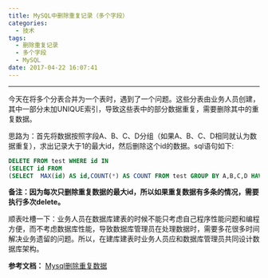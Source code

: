 ```yaml
---
title: MySQL中删除重复记录（多个字段）
categories:
  - 技术
tags:
  - 删除重复记录
  - 多个字段
  - MySQL
date: 2017-04-22 16:07:41
---
```


---
今天在将多个分表合并为一个表时，遇到了一个问题。这些分表由业务人员创建，其中一部分未加UNIQUE索引，导致这些表中的部分数据重复，需要删除其中的重复数据。

思路为：首先将数据按照字段A、B、C、D分组（如果A、B、C、D相同就认为数据重复），求出记录大于1的最大id，然后删除这个id的数据。sql语句如下:
```sql
DELETE FROM test WHERE id IN
(SELECT id FROM
(SELECT  MAX(id) AS id,COUNT(*) AS COUNT FROM test GROUP BY A,B,C,D HAVING COUNT >1 ORDER BY COUNT DESC) AS tab );
```

**备注：因为每次只删除重复数据的最大id，所以如果重复数据有多条的情况，需要执行多次delete。**

<!-- more -->
顺表吐槽一下：业务人员在数据库建表的时候不能只考虑自己程序性能问题和编程方便，而不考虑数据库性能，导致数据库管理员在处理数据时，需要多花很多时间解决业务遗留的问题。所以，在建库建表时业务人员应和数据库管理员共同设计数据库架构。

**参考文档：**
[Mysql删除重复数据](http://395469372.blog.51cto.com/1150982/1789530)